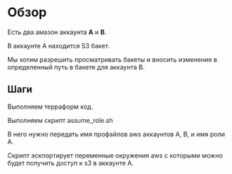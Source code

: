 # Обзор

Есть два амазон аккаунта **A** и **B**. 

В аккаунте A находится S3 бакет.

Мы хотим разрешить просматривать бакеты и вносить изменения в определенный путь в бакете для аккаунта B.

## Шаги

Выполняем терраформ код.

Выполняем скрипт assume_role.sh

В него нужно передать имя профайлов aws аккаунтов A, B, и имя роли A.

Скрипт эскпортирует переменные окружения aws с которыми можно будет получить доступ к s3 в аккаунте A.
